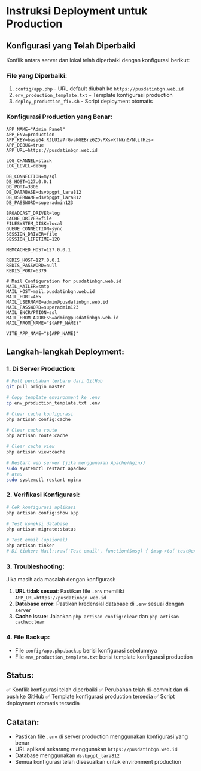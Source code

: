 # Instruksi Deployment untuk Production

## Konfigurasi yang Telah Diperbaiki

Konflik antara server dan lokal telah diperbaiki dengan konfigurasi berikut:

### File yang Diperbaiki:
1. `config/app.php` - URL default diubah ke `https://pusdatinbgn.web.id`
2. `env_production_template.txt` - Template konfigurasi production
3. `deploy_production_fix.sh` - Script deployment otomatis

### Konfigurasi Production yang Benar:

```env
APP_NAME="Admin Panel"
APP_ENV=production
APP_KEY=base64:RJLU1a7rGvaKGEBrz6ZDvPXsvKfkkn0/NlilHzs>
APP_DEBUG=true
APP_URL=https://pusdatinbgn.web.id

LOG_CHANNEL=stack
LOG_LEVEL=debug

DB_CONNECTION=mysql
DB_HOST=127.0.0.1
DB_PORT=3306
DB_DATABASE=dsvbpgpt_lara812
DB_USERNAME=dsvbpgpt_lara812
DB_PASSWORD=superadmin123

BROADCAST_DRIVER=log
CACHE_DRIVER=file
FILESYSTEM_DISK=local
QUEUE_CONNECTION=sync
SESSION_DRIVER=file
SESSION_LIFETIME=120

MEMCACHED_HOST=127.0.0.1

REDIS_HOST=127.0.0.1
REDIS_PASSWORD=null
REDIS_PORT=6379

# Mail Configuration for pusdatinbgn.web.id
MAIL_MAILER=smtp
MAIL_HOST=mail.pusdatinbgn.web.id
MAIL_PORT=465
MAIL_USERNAME=admin@pusdatinbgn.web.id
MAIL_PASSWORD=superadmin123
MAIL_ENCRYPTION=ssl
MAIL_FROM_ADDRESS=admin@pusdatinbgn.web.id
MAIL_FROM_NAME="${APP_NAME}"

VITE_APP_NAME="${APP_NAME}"
```

## Langkah-langkah Deployment:

### 1. Di Server Production:
```bash
# Pull perubahan terbaru dari GitHub
git pull origin master

# Copy template environment ke .env
cp env_production_template.txt .env

# Clear cache konfigurasi
php artisan config:cache

# Clear cache route
php artisan route:cache

# Clear cache view
php artisan view:cache

# Restart web server (jika menggunakan Apache/Nginx)
sudo systemctl restart apache2
# atau
sudo systemctl restart nginx
```

### 2. Verifikasi Konfigurasi:
```bash
# Cek konfigurasi aplikasi
php artisan config:show app

# Test koneksi database
php artisan migrate:status

# Test email (opsional)
php artisan tinker
# Di tinker: Mail::raw('Test email', function($msg) { $msg->to('test@example.com')->subject('Test'); });
```

### 3. Troubleshooting:

Jika masih ada masalah dengan konfigurasi:

1. **URL tidak sesuai**: Pastikan file `.env` memiliki `APP_URL=https://pusdatinbgn.web.id`
2. **Database error**: Pastikan kredensial database di `.env` sesuai dengan server
3. **Cache issue**: Jalankan `php artisan config:clear` dan `php artisan cache:clear`

### 4. File Backup:
- File `config/app.php.backup` berisi konfigurasi sebelumnya
- File `env_production_template.txt` berisi template konfigurasi production

## Status:
✅ Konflik konfigurasi telah diperbaiki
✅ Perubahan telah di-commit dan di-push ke GitHub
✅ Template konfigurasi production tersedia
✅ Script deployment otomatis tersedia

## Catatan:
- Pastikan file `.env` di server production menggunakan konfigurasi yang benar
- URL aplikasi sekarang menggunakan `https://pusdatinbgn.web.id`
- Database menggunakan `dsvbpgpt_lara812`
- Semua konfigurasi telah disesuaikan untuk environment production